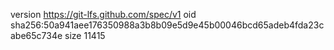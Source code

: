 version https://git-lfs.github.com/spec/v1
oid sha256:50a941aee176350988a3b8b09e5d9e45b00046bcd65adeb4fda23cabe65c734e
size 11415
